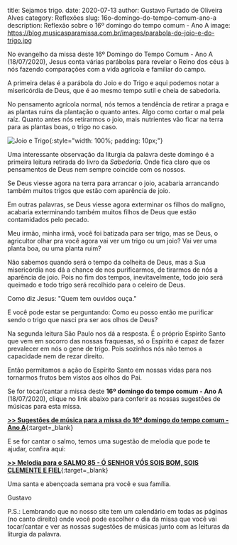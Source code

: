 ﻿title: Sejamos trigo.
date: 2020-07-13
author: Gustavo Furtado de Oliveira Alves
category: Reflexões
slug: 16o-domingo-do-tempo-comum-ano-a
description: Reflexão sobre o 16º domingo do tempo comum - Ano A
image: https://blog.musicasparamissa.com.br/images/parabola-do-joio-e-do-trigo.jpg

No evangelho da missa deste 16º Domingo do Tempo Comum - Ano A (18/07/2020), Jesus conta várias parábolas para revelar o Reino dos céus à nós fazendo comparações com a vida agrícola e familiar do campo.

A primeira delas é a parábola do Joio e do Trigo e aqui podemos notar a misericórdia de Deus, que é ao mesmo tempo sutil e cheia de sabedoria.

No pensamento agrícola normal, nós temos a tendência de retirar a praga e as plantas ruins da plantação o quanto antes. Algo como cortar o mal pela raíz. Quanto antes nós retirarmos o joio, mais nutrientes vão ficar na terra para as plantas boas, o trigo no caso.

![Joio e Trigo](/images/parabola-do-joio-e-do-trigo.jpg){:style="width: 100%; padding: 10px;"}

Uma interessante observação da liturgia da palavra deste domingo é a primeira leitura retirada do livro da _Sabedoria_. Onde fica claro que os pensamentos de Deus nem sempre coincide com os nossos.

Se Deus viesse agora na terra para arrancar o joio, acabaria arrancando também muitos trigos que estão com aparência de joio.

Em outras palavras, se Deus viesse agora exterminar os filhos do malígno, acabaria exterminando também muitos filhos de Deus que estão contamidados pelo pecado.

Meu irmão, minha irmã, você foi batizada para ser trigo, mas se Deus, o agricultor olhar pra você agora vai ver um trigo ou um joio? Vai ver uma planta boa, ou uma planta ruim?

Não sabemos quando será o tempo da colheita de Deus, mas a Sua misericórdia nos dá a chance de nos purificarmos, de tirarmos de nós a aparência de joio. Pois no fim dos tempos, inevitavelmente, todo joio será queimado e todo trigo será recolhido para o celeiro de Deus.

Como diz Jesus: "Quem tem ouvidos ouça."

E você pode estar se perguntando: Como eu posso então me purificar sendo o trigo que nasci pra ser aos olhos de Deus?

Na segunda leitura São Paulo nos dá a resposta. É o próprio Espírito Santo que vem em socorro das nossas fraquesas, só o Espírito é capaz de fazer prevalecer em nós o gene de trigo. Pois sozinhos nós não temos a capacidade nem de rezar direito.

Então permitamos a ação do Espírito Santo em nossas vidas para nos tornarmos frutos bem vistos aos olhos do Pai.



Se for tocar/cantar a missa deste **16º domingo do tempo comum - Ano A** (18/07/2020),
clique no link abaixo para conferir as nossas sugestões de músicas para esta missa.

[**>> Sugestões de música para a missa do 16º domingo do tempo comum - Ano A**](https://musicasparamissa.com.br/sugestoes-para/16o-domingo-do-tempo-comum-ano-a){:target=\_blank}

E se for cantar o salmo, temos uma sugestão de melodia que pode te ajudar, confira aqui:

[**>> Melodia para o SALMO 85 - Ó SENHOR VÓS SOIS BOM, SOIS CLEMENTE E FIEL**](https://musicasparamissa.com.br/musica/salmo-85-ano-a/){:target=\_blank}

Uma santa e abençoada semana pra você e sua família.

Gustavo

P.S.: Lembrando que no nosso site tem um calendário em todas as páginas (no canto direito) 
onde você pode escolher o dia da missa que você vai tocar/cantar e ver as nossas sugestões 
de músicas junto com as leituras da liturgia da palavra.